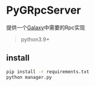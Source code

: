 # PyGRpcServer
提供一个[Galaxy](https://github.com/outlaws-bai/Galaxy)中需要的Rpc实现

> python3.9+

## install

```bash
pip install -r requirements.txt
python manager.py
```